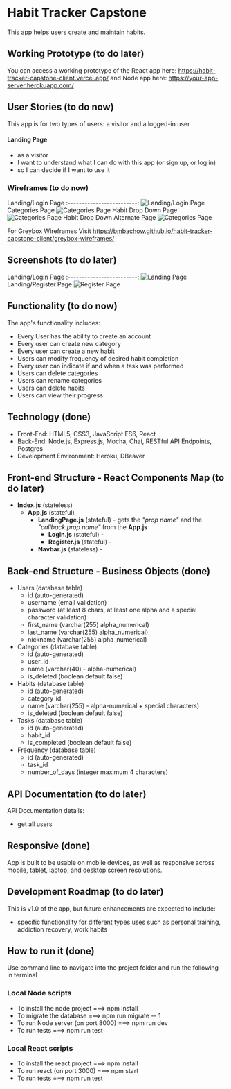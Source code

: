 # Habit Tracker Capstone
This app helps users create and maintain habits.

## Working Prototype (to do later)
You can access a working prototype of the React app here: https://habit-tracker-capstone-client.vercel.app/ and Node app here: https://your-app-server.herokuapp.com/


## User Stories (to do now)
This app is for two types of users: a visitor and a logged-in user

#### Landing Page
* as a visitor
* I want to understand what I can do with this app (or sign up, or log in)
* so I can decide if I want to use it



### Wireframes (to do now)
Landing/Login Page
:-------------------------:
![Landing/Login Page](/github-images/wireframes/landing-page.jpg)
Categories Page
![Categories Page](/github-images/wireframes/categories.jpg)
Habit Drop Down Page
![Categories Page](/github-images/wireframes/habit-drop-down.jpg)
Habit Drop Down Alternate Page
![Categories Page](/github-images/wireframes/habit-drop-down-2.jpg)

For Greybox Wireframes Visit https://bmbachow.github.io/habit-tracker-capstone-client/greybox-wireframes/

## Screenshots (to do later)
Landing/Login Page
:-------------------------:
![Landing Page](/github-images/screenshots/login-page-screenshot.png)
Landing/Register Page
![Register Page](/github-images/screenshots/login-page-screenshot.png)

## Functionality (to do now)
The app's functionality includes:
* Every User has the ability to create an account
* Every user can create new category
* Every user can create a new habit
* Users can modify frequency of desired habit completion
* Every user can indicate if and when a task was performed
* Users can delete categories
* Users can rename categories
* Users can delete habits
* Users can view their progress

## Technology (done)
* Front-End: HTML5, CSS3, JavaScript ES6, React
* Back-End: Node.js, Express.js, Mocha, Chai, RESTful API Endpoints, Postgres
* Development Environment: Heroku, DBeaver


## Front-end Structure - React Components Map (to do later)
* __Index.js__ (stateless)
    * __App.js__ (stateful)
        * __LandingPage.js__ (stateful) - gets the _"prop name"_ and the _"callback prop name"_ from the __App.js__
            * __Login.js__ (stateful) -
            * __Register.js__ (stateful) -
        * __Navbar.js__ (stateless) -

## Back-end Structure - Business Objects (done)
* Users (database table)
    * id (auto-generated)
    * username (email validation)
    * password (at least 8 chars, at least one alpha and a special character validation)
    * first_name (varchar(255) alpha_numerical)
    * last_name (varchar(255) alpha_numerical)
    * nickname (varchar(255) alpha_numerical)
* Categories (database table)
    * id (auto-generated)
    * user_id
    * name (varchar(40) - alpha-numerical)
    * is_deleted (boolean default false)
* Habits (database table)
    * id (auto-generated)
    * category_id
    * name (varchar(255) - alpha-numerical + special characters)
    * is_deleted (boolean default false)
* Tasks (database table)
    * id (auto-generated)
    * habit_id
    * is_completed (boolean default false)
* Frequency (database table)
    * id (auto-generated)
    * task_id
    * number_of_days (integer maximum 4 characters)

## API Documentation (to do later)
API Documentation details:
* get all users

## Responsive (done)
App is built to be usable on mobile devices, as well as responsive across mobile, tablet, laptop, and desktop screen resolutions.

## Development Roadmap (to do later)
This is v1.0 of the app, but future enhancements are expected to include:
* specific functionality for different types uses such as personal training, addiction recovery, work habits

## How to run it (done)
Use command line to navigate into the project folder and run the following in terminal

### Local Node scripts 
* To install the node project ===> npm install
* To migrate the database ===> npm run migrate -- 1
* To run Node server (on port 8000) ===> npm run dev
* To run tests ===> npm run test

### Local React scripts
* To install the react project ===> npm install
* To run react (on port 3000) ===> npm start
* To run tests ===> npm run test